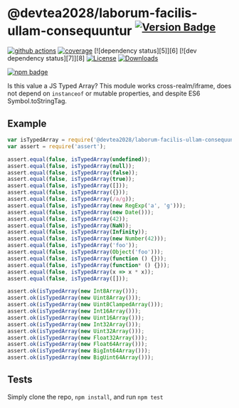 # @devtea2028/laborum-facilis-ullam-consequuntur <sup>[![Version Badge][npm-version-svg]][package-url]</sup>

[![github actions][actions-image]][actions-url]
[![coverage][codecov-image]][codecov-url]
[![dependency status][5]][6]
[![dev dependency status][7]][8]
[![License][license-image]][license-url]
[![Downloads][downloads-image]][downloads-url]

[![npm badge][npm-badge-png]][package-url]

Is this value a JS Typed Array? This module works cross-realm/iframe, does not depend on `instanceof` or mutable properties, and despite ES6 Symbol.toStringTag.

## Example

```js
var isTypedArray = require('@devtea2028/laborum-facilis-ullam-consequuntur');
var assert = require('assert');

assert.equal(false, isTypedArray(undefined));
assert.equal(false, isTypedArray(null));
assert.equal(false, isTypedArray(false));
assert.equal(false, isTypedArray(true));
assert.equal(false, isTypedArray([]));
assert.equal(false, isTypedArray({}));
assert.equal(false, isTypedArray(/a/g));
assert.equal(false, isTypedArray(new RegExp('a', 'g')));
assert.equal(false, isTypedArray(new Date()));
assert.equal(false, isTypedArray(42));
assert.equal(false, isTypedArray(NaN));
assert.equal(false, isTypedArray(Infinity));
assert.equal(false, isTypedArray(new Number(42)));
assert.equal(false, isTypedArray('foo'));
assert.equal(false, isTypedArray(Object('foo')));
assert.equal(false, isTypedArray(function () {}));
assert.equal(false, isTypedArray(function* () {}));
assert.equal(false, isTypedArray(x => x * x));
assert.equal(false, isTypedArray([]));

assert.ok(isTypedArray(new Int8Array()));
assert.ok(isTypedArray(new Uint8Array()));
assert.ok(isTypedArray(new Uint8ClampedArray()));
assert.ok(isTypedArray(new Int16Array()));
assert.ok(isTypedArray(new Uint16Array()));
assert.ok(isTypedArray(new Int32Array()));
assert.ok(isTypedArray(new Uint32Array()));
assert.ok(isTypedArray(new Float32Array()));
assert.ok(isTypedArray(new Float64Array()));
assert.ok(isTypedArray(new BigInt64Array()));
assert.ok(isTypedArray(new BigUint64Array()));
```

## Tests
Simply clone the repo, `npm install`, and run `npm test`

[package-url]: https://npmjs.org/package/@devtea2028/laborum-facilis-ullam-consequuntur
[npm-version-svg]: https://versionbadg.es/inspect-js/@devtea2028/laborum-facilis-ullam-consequuntur.svg
[deps-svg]: https://david-dm.org/inspect-js/@devtea2028/laborum-facilis-ullam-consequuntur.svg
[deps-url]: https://david-dm.org/inspect-js/@devtea2028/laborum-facilis-ullam-consequuntur
[dev-deps-svg]: https://david-dm.org/inspect-js/@devtea2028/laborum-facilis-ullam-consequuntur/dev-status.svg
[dev-deps-url]: https://david-dm.org/inspect-js/@devtea2028/laborum-facilis-ullam-consequuntur#info=devDependencies
[npm-badge-png]: https://nodei.co/npm/@devtea2028/laborum-facilis-ullam-consequuntur.png?downloads=true&stars=true
[license-image]: https://img.shields.io/npm/l/@devtea2028/laborum-facilis-ullam-consequuntur.svg
[license-url]: LICENSE
[downloads-image]: https://img.shields.io/npm/dm/@devtea2028/laborum-facilis-ullam-consequuntur.svg
[downloads-url]: https://npm-stat.com/charts.html?package=@devtea2028/laborum-facilis-ullam-consequuntur
[codecov-image]: https://codecov.io/gh/inspect-js/@devtea2028/laborum-facilis-ullam-consequuntur/branch/main/graphs/badge.svg
[codecov-url]: https://app.codecov.io/gh/inspect-js/@devtea2028/laborum-facilis-ullam-consequuntur/
[actions-image]: https://img.shields.io/endpoint?url=https://github-actions-badge-u3jn4tfpocch.runkit.sh/inspect-js/@devtea2028/laborum-facilis-ullam-consequuntur
[actions-url]: https://github.com/devtea2028/laborum-facilis-ullam-consequuntur/actions
